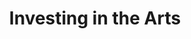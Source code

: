 ---
layout: bos_content
permalink: /featured-analysis/arts-investing-in-the-arts/
title: Investing in the Arts
components:
- breadcrumbs:
  - title: Home
    url: "/"
    local: true
  - title: Featured Analysis
    url: "/featured-analysis/"
  - current: Investing in the Arts
  - published: 4/13/17
- intro:
  - title: Investing in the arts
    short_desc: >
      The Mayor’s Office of Arts and Culture released the City’s first cultural plan, 
      Boston Creates, in 2016, calling for increased support to Boston’s arts and 
      culture ecosystem.
    description: >
      The Percent for Art Program, included for the first time in the FY18-22 Capital 
      Plan, is a critical policy outcome of this planning process. The Percent for Art 
      Program demonstrates the City’s leadership and commitment to sustainable funding 
      for the arts by setting aside one percent of the City’s annual capital borrowing 
      for the commissioning of public art. <blockquote>Thanks to this commitment, the City will 
      invest $1.7 million in public art projects in FY18.</blockquote>
    sidebar_menu: true    
- text_block:
  - title: Key arts investments
    body: >
      The Mayor is continuing groundbreaking arts investments made in FY17 that are 
      key to implementing Boston Creates.
- text_col_3:
  - col: >
      <h5>Artists in Residence program</h5>
      <p>The Boston Artists in Residence (AIR) program seeks to embed working artists 
      in City departments and agencies to promote creative thought in municipal problem-solving 
      and project implementation. By deeply integrating artists into City processes, 
      both City staff and the public learn firsthand the multifaceted ways in which the 
      arts engage complex problems and create new opportunities.</p>
      <p>In FY17, Boston AIR artists were placed in ten neighborhood-based community 
      centers including:</p>
      <ul>
      <li>South Boston;</li>
      <li>Roslindale;</li>
      <li>Mattapan;</li>
      <li>Hyde Park;</li>
      <li>Jamaica Plain;</li>
      <li>South End;</li>
      <li>Dorchester;</li>
      <li>Mission Hill;</li>
      <li>Chinatown; and</li>
      <li>Roxbury.</li>
      </ul>
  - col: >
      <h5>Adding clarity to City services</h5>
      <p>In response to artists who felt disconnected from City Hall and sought clarity 
      on how to access City resources, the Artist Resource Manager provides staff support for:</p>
      <ul>
      <li>permitting, zoning, and other regulatory requirements for arts and culture uses;</li>
      <li>communicating professional opportunities; and</li>
      <li>navigating other municipal services.</li>
      </ul>
  - col: >
      <h5>New programs</h5>
      <p><a href="https://www.boston.gov/arts-and-culture/opportunity-fund">The Opportunity Fund</a> is 
      a pilot grant program that offers grants of up to $1,000 
      to support individual artists in activities that help them share their work with 
      the public, teach others, continue their professional development, and hone their 
      skills. To date in FY17, over 275 artists have applied for the fund, and 62 have 
      been awarded.</p>
      <p>This year, the City will launch an artist fellowship program, in response to 
      feedback in the Boston Creates process that we identify new funding streams for 
      Boston artists. This fellowship will be aimed at supporting and elevating Boston 
      creatives.</p>
- grid:
  - grid_title: More budget analysis
  - title: Handy dandy title
    body: >
      Tempting copy that would make someone click this featured analysis card.
    img: https://www.boston.gov/sites/default/files/styles/grid_card_image/public/allston2.jpg?itok=jMsIfnJ6
    link: /#/
  - title: This one's witty, too
    body: >
      Tempting copy that would make someone click this featured analysis card.
    img: https://www.boston.gov/sites/default/files/styles/grid_card_image/public/backbay5.jpg?itok=sA4Mz_05
    link: /#/
  - title: Rumple Stiltskin
    body: >
      Tempting copy that would make someone click this featured analysis card.
    img: https://www.boston.gov/sites/default/files/styles/grid_card_image/public/bayvillage3.jpg?itok=iDf79UIP
    link: /#/
---